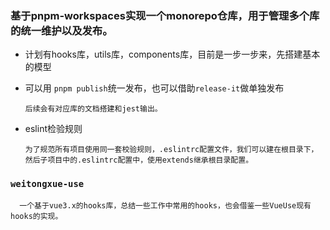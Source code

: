 ### 基于pnpm-workspaces实现一个monorepo仓库，用于管理多个库的统一维护以及发布。

- 计划有hooks库，utils库，components库，目前是一步一步来，先搭建基本的模型

- 可以用 ```pnpm publish```统一发布，也可以借助```release-it```做单独发布 


      后续会有对应库的文档搭建和jest输出。


- eslint检验规则
      
      为了规范所有项目使用同一套校验规则，.eslintrc配置文件，我们可以建在根目录下，然后子项目中的.eslintrc配置中，使用extends继承根目录配置。

### ```weitongxue-use```
      一个基于vue3.x的hooks库，总结一些工作中常用的hooks，也会借鉴一些VueUse现有hooks的实现。


